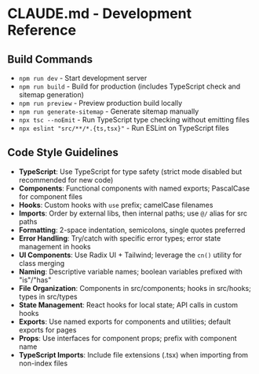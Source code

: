 # CLAUDE.md - Development Reference

## Build Commands
- `npm run dev` - Start development server
- `npm run build` - Build for production (includes TypeScript check and sitemap generation)
- `npm run preview` - Preview production build locally
- `npm run generate-sitemap` - Generate sitemap manually
- `npx tsc --noEmit` - Run TypeScript type checking without emitting files
- `npx eslint "src/**/*.{ts,tsx}"` - Run ESLint on TypeScript files

## Code Style Guidelines
- **TypeScript**: Use TypeScript for type safety (strict mode disabled but recommended for new code)
- **Components**: Functional components with named exports; PascalCase for component files
- **Hooks**: Custom hooks with `use` prefix; camelCase filenames
- **Imports**: Order by external libs, then internal paths; use `@/` alias for src paths
- **Formatting**: 2-space indentation, semicolons, single quotes preferred
- **Error Handling**: Try/catch with specific error types; error state management in hooks
- **UI Components**: Use Radix UI + Tailwind; leverage the `cn()` utility for class merging
- **Naming**: Descriptive variable names; boolean variables prefixed with "is"/"has"
- **File Organization**: Components in src/components; hooks in src/hooks; types in src/types
- **State Management**: React hooks for local state; API calls in custom hooks
- **Exports**: Use named exports for components and utilities; default exports for pages
- **Props**: Use interfaces for component props; prefix with component name 
- **TypeScript Imports**: Include file extensions (.tsx) when importing from non-index files